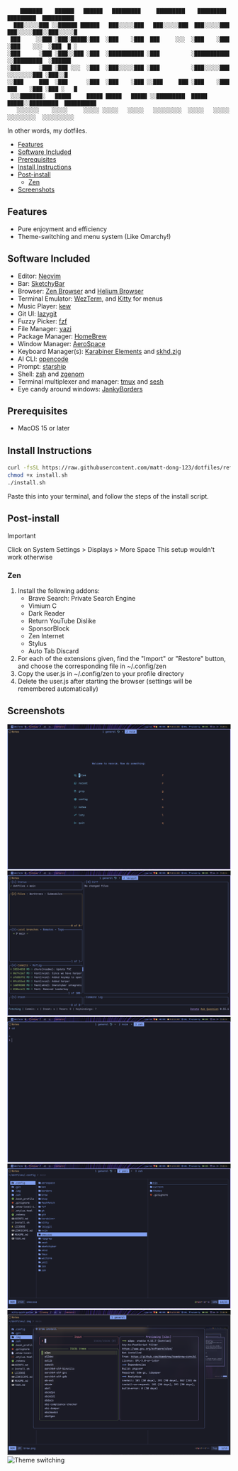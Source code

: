 ```

    ███████    ██████   ██████   █████████     █████████    █████████    █████████  ██████████
  ███░░░░░███ ░░██████ ██████   ███░░░░░███   ███░░░░░███  ███░░░░░███  ███░░░░░███░░███░░░░░█
 ███     ░░███ ░███░█████░███  ░███    ░███  ███     ░░░  ░███    ░███ ░███    ░░░  ░███  █ ░ 
░███      ░███ ░███░░███ ░███  ░███████████ ░███          ░███████████ ░░█████████  ░██████   
░███      ░███ ░███ ░░░  ░███  ░███░░░░░███ ░███          ░███░░░░░███  ░░░░░░░░███ ░███░░█   
░░███     ███  ░███      ░███  ░███    ░███ ░░███     ███ ░███    ░███  ███    ░███ ░███ ░   █
 ░░░███████░   █████     █████ █████   █████ ░░█████████  █████   █████░░█████████  ██████████
   ░░░░░░░    ░░░░░     ░░░░░ ░░░░░   ░░░░░   ░░░░░░░░░  ░░░░░   ░░░░░  ░░░░░░░░░  ░░░░░░░░░░ 
```

In other words, my dotfiles.

<!--toc:start-->
- [Features](#features)
- [Software Included](#software-included)
- [Prerequisites](#prerequisites)
- [Install Instructions](#install-instructions)
- [Post-install](#post-install)
  - [Zen](#zen)
- [Screenshots](#screenshots)
<!--toc:end-->

## Features

- Pure enjoyment and efficiency
- Theme-switching and menu system (Like Omarchy!)

## Software Included

- Editor: [Neovim](https://neovim.io)
- Bar: [SketchyBar](https://felixkratz.github.io/SketchyBar)
- Browser: [Zen Browser](https://zen-browser.app) and [Helium Browser](https://helium.computer)
- Terminal Emulator: [WezTerm](https://wezterm.org), and [Kitty](https://sw.kovidgoyal.net/kitty) for menus
- Music Player: [kew](https://codeberg.org/ravachol/kew)
- Git UI: [lazygit](https://github.com/jesseduffield/lazygit)
- Fuzzy Picker: [fzf](https://junegunn.github.io/fzf)
- File Manager: [yazi](https://yazi-rs.github.io)
- Package Manager: [HomeBrew](https://brew.sh)
- Window Manager: [AeroSpace](https://nikitabobko.github.io/AeroSpace/guide)
- Keyboard Manager(s): [Karabiner Elements](karabiner-elements.pqrs.org) and [skhd.zig](github.com/jackielii/skhd.zig)
- AI CLI: [opencode](https://opencode.ai)
- Prompt: [starship](https://starship.rs)
- Shell: [zsh](https://github.com/zsh-users/zsh) and [zgenom](github.com/jandamm/zgenom)
- Terminal multiplexer and manager: [tmux](https://github.com/tmux/tmux) and [sesh](github.com/joshmedeski/sesh)
- Eye candy around windows: [JankyBorders](https://github.com/FelixKratz/JankyBorders)

## Prerequisites

- MacOS 15 or later

## Install Instructions

``` bash
curl -fsSL https://raw.githubusercontent.com/matt-dong-123/dotfiles/refs/heads/main/install.sh
chmod +x install.sh
./install.sh
```

Paste this into your terminal, and follow the steps of the install
script.

## Post-install

> [!important]
> Click on System Settings > Displays > More Space
> This setup wouldn't work otherwise

### Zen

1. Install the following addons:
    - Brave Search: Private Search Engine
    - Vimium C
    - Dark Reader
    - Return YouTube Dislike
    - SponsorBlock
    - Zen Internet
    - Stylus
    - Auto Tab Discard
2. For each of the extensions given, find the "Import" or "Restore"
    button, and choose the corresponding file in ~/.config/zen
3. Copy the user.js in ~/.config/zen to your profile directory
4. Delete the user.js after starting the browser (settings will be
    remembered automatically)

## Screenshots

![Neovim](./.img/neovim.png)
![Lazygit](./.img/lazygit.png)
![Wezterm](./.img/wezterm.png)
![Yazi](./.img/yazi.png)
![Brew](./.img/brew.png)
![Theme switching](https://github.com/user-attachments/assets/ee54cd5a-f0c6-4bfa-8347-530d1a9ed99c)
